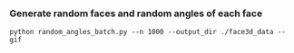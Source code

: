 
### Generate random faces and random angles of each face
```
python random_angles_batch.py --n 1000 --output_dir ./face3d_data --gif
```
